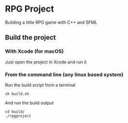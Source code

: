 # RPG Project

Building a little RPG game with C++ and SFML

## Build the project

### With Xcode (for macOS)

Just open the project in Xcode and run it

### From the command line (any linux based system)

Run the build script from a terminal

```
sh build.sh
```

And run the build output

```
cd build/
./rpgproject
```
